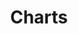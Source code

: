 ---
layout: "redirect"
redirect: "/docs/components/charts/advanced/axis-label.html"
title: "Charts"
---